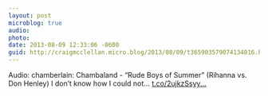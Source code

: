 ```yaml
---
layout: post
microblog: true
audio: 
photo: 
date: 2013-08-09 12:33:06 -0600
guid: http://craigmcclellan.micro.blog/2013/08/09/t365903579074134016.html
---
```

Audio: chamberlain: Chambaland - “Rude Boys of Summer” (Rihanna vs. Don Henley) I don’t know how I could not... [t.co/2ujkzSsyy...](http://t.co/2ujkzSsyyy)

